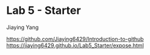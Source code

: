 # Lab 5 - Starter

Jiaying Yang

https://github.com/Jiaying6429/Introduction-to-github
https://jiaying6429.github.io/Lab5_Starter/expose.html
